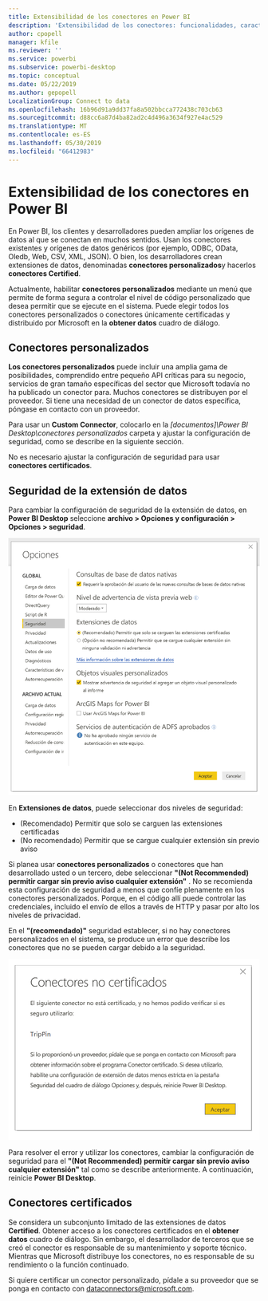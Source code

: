 ```yaml
---
title: Extensibilidad de los conectores en Power BI
description: 'Extensibilidad de los conectores: funcionalidades, características, configuración de seguridad y conectores certificados'
author: cpopell
manager: kfile
ms.reviewer: ''
ms.service: powerbi
ms.subservice: powerbi-desktop
ms.topic: conceptual
ms.date: 05/22/2019
ms.author: gepopell
LocalizationGroup: Connect to data
ms.openlocfilehash: 16b96d91a9dd37fa8a502bbcca772438c703cb63
ms.sourcegitcommit: d88cc6a87d4ba82ad2c4d496a3634f927e4ac529
ms.translationtype: MT
ms.contentlocale: es-ES
ms.lasthandoff: 05/30/2019
ms.locfileid: "66412983"
---
```

# <a name="connector-extensibility-in-power-bi"></a>Extensibilidad de los conectores en Power BI

En Power BI, los clientes y desarrolladores pueden ampliar los orígenes de datos al que se conectan en muchos sentidos. Usan los conectores existentes y orígenes de datos genéricos (por ejemplo, ODBC, OData, Oledb, Web, CSV, XML, JSON). O bien, los desarrolladores crean extensiones de datos, denominadas **conectores personalizados**y hacerlos **conectores Certified**.

Actualmente, habilitar **conectores personalizados** mediante un menú que permite de forma segura a controlar el nivel de código personalizado que desea permitir que se ejecute en el sistema. Puede elegir todos los conectores personalizados o conectores únicamente certificadas y distribuido por Microsoft en la **obtener datos** cuadro de diálogo.

## <a name="custom-connectors"></a>Conectores personalizados

**Los conectores personalizados** puede incluir una amplia gama de posibilidades, comprendido entre pequeño API críticas para su negocio, servicios de gran tamaño específicas del sector que Microsoft todavía no ha publicado un conector para. Muchos conectores se distribuyen por el proveedor. Si tiene una necesidad de un conector de datos específica, póngase en contacto con un proveedor.

Para usar un **Custom Connector**, colocarlo en la  *\[documentos]\\Power BI Desktop\\conectores personalizados* carpeta y ajustar la configuración de seguridad, como se describe en la siguiente sección.

No es necesario ajustar la configuración de seguridad para usar **conectores certificados**.

## <a name="data-extension-security"></a>Seguridad de la extensión de datos

Para cambiar la configuración de seguridad de la extensión de datos, en **Power BI Desktop** seleccione **archivo > Opciones y configuración > Opciones > seguridad**.

![Controlar si desea cargar los conectores personalizados con las opciones de seguridad de la extensión de datos](media/desktop-connector-extensibility/data-extension-security-1.png)

En **Extensiones de datos**, puede seleccionar dos niveles de seguridad:

* (Recomendado) Permitir que solo se carguen las extensiones certificadas
* (No recomendado) Permitir que se cargue cualquier extensión sin previo aviso

Si planea usar **conectores personalizados** o conectores que han desarrollado usted o un tercero, debe seleccionar **"(Not Recommended) permitir cargar sin previo aviso cualquier extensión"** . No se recomienda esta configuración de seguridad a menos que confíe plenamente en los conectores personalizados. Porque, en el código allí puede controlar las credenciales, incluido el envío de ellos a través de HTTP y pasar por alto los niveles de privacidad.

En el **"(recomendado)"** seguridad establecer, si no hay conectores personalizados en el sistema, se produce un error que describe los conectores que no se pueden cargar debido a la seguridad.

![Un cuadro de diálogo describe los conectores personalizados que no se puede cargar debido a la configuración de seguridad, en este caso TripPin](media/desktop-connector-extensibility/data-extension-security-2.png)

Para resolver el error y utilizar los conectores, cambiar la configuración de seguridad para el **"(Not Recommended) permitir cargar sin previo aviso cualquier extensión"** tal como se describe anteriormente. A continuación, reinicie **Power BI Desktop**.

## <a name="certified-connectors"></a>Conectores certificados

Se considera un subconjunto limitado de las extensiones de datos **Certified**. Obtener acceso a los conectores certificados en el **obtener datos** cuadro de diálogo. Sin embargo, el desarrollador de terceros que se creó el conector es responsable de su mantenimiento y soporte técnico. Mientras que Microsoft distribuye los conectores, no es responsable de su rendimiento o la función continuado.

Si quiere certificar un conector personalizado, pídale a su proveedor que se ponga en contacto con dataconnectors@microsoft.com.
